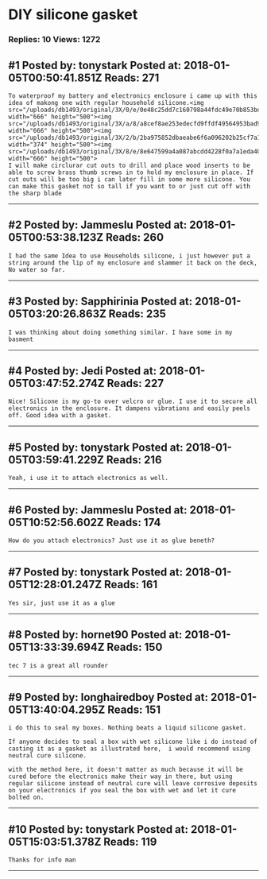 # DIY silicone gasket

### Replies: 10 Views: 1272

## \#1 Posted by: tonystark Posted at: 2018-01-05T00:50:41.851Z Reads: 271

```
To waterproof my battery and electronics enclosure i came up with this idea of makong one with regular household silicone.<img src="/uploads/db1493/original/3X/0/e/0e48c25dd7c160798a44fdc49e70b853bd313aa2.jpg" width="666" height="500"><img src="/uploads/db1493/original/3X/a/8/a8cef8ae253edecfd9ffdf49564953bad96003a2.jpg" width="666" height="500"><img src="/uploads/db1493/original/3X/2/b/2ba975852dbaeabe6f6a096202b25cf7a16e1d03.jpg" width="374" height="500"><img src="/uploads/db1493/original/3X/8/e/8e647599a4a087abcdd4228f0a7a1eda40300c0c.jpg" width="666" height="500">
I will make circlurar cut outs to drill and place wood inserts to be able to screw brass thumb screws in to hold my enclosure in place. If cut outs will be too big i can later fill in some more silicone. You can make this gasket not so tall if you want to or just cut off with the sharp blade
```

---
## \#2 Posted by: Jammeslu Posted at: 2018-01-05T00:53:38.123Z Reads: 260

```
I had the same Idea to use Households silicone, i just however put a string around the lip of my enclosure and slammer it back on the deck, No water so far.
```

---
## \#3 Posted by: Sapphirinia Posted at: 2018-01-05T03:20:26.863Z Reads: 235

```
I was thinking about doing something similar. I have some in my basment
```

---
## \#4 Posted by: Jedi Posted at: 2018-01-05T03:47:52.274Z Reads: 227

```
Nice! Silicone is my go-to over velcro or glue. I use it to secure all electronics in the enclosure. It dampens vibrations and easily peels off. Good idea with a gasket.
```

---
## \#5 Posted by: tonystark Posted at: 2018-01-05T03:59:41.229Z Reads: 216

```
Yeah, i use it to attach electronics as well.
```

---
## \#6 Posted by: Jammeslu Posted at: 2018-01-05T10:52:56.602Z Reads: 174

```
How do you attach electronics? Just use it as glue beneth?
```

---
## \#7 Posted by: tonystark Posted at: 2018-01-05T12:28:01.247Z Reads: 161

```
Yes sir, just use it as a glue
```

---
## \#8 Posted by: hornet90 Posted at: 2018-01-05T13:33:39.694Z Reads: 150

```
tec 7 is a great all rounder
```

---
## \#9 Posted by: longhairedboy Posted at: 2018-01-05T13:40:04.295Z Reads: 151

```
i do this to seal my boxes. Nothing beats a liquid silicone gasket. 

If anyone decides to seal a box with wet silicone like i do instead of casting it as a gasket as illustrated here,  i would recommend using neutral cure silicone. 

with the method here, it doesn't matter as much because it will be cured before the electronics make their way in there, but using regular silicone instead of neutral cure will leave corrosive deposits on your electronics if you seal the box with wet and let it cure bolted on.
```

---
## \#10 Posted by: tonystark Posted at: 2018-01-05T15:03:51.378Z Reads: 119

```
Thanks for info man
```

---

